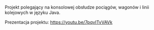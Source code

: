 
Projekt polegający na konsolowej obsłudze pociągów, wagonów i linii kolejowych w języku Java.

Prezentacja projektu: https://youtu.be/7pqvITvVAVk
